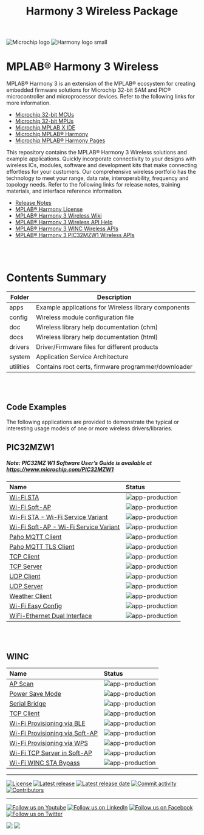 ﻿---
title: Harmony 3 Wireless Package
nav_order: 1
---

![Microchip logo](https://raw.githubusercontent.com/wiki/Microchip-MPLAB-Harmony/Microchip-MPLAB-Harmony.github.io/images/microchip_logo.png)
![Harmony logo small](https://raw.githubusercontent.com/wiki/Microchip-MPLAB-Harmony/Microchip-MPLAB-Harmony.github.io/images/microchip_mplab_harmony_logo_small.png)

# MPLAB® Harmony 3 Wireless

MPLAB® Harmony 3 is an extension of the MPLAB® ecosystem for creating
embedded firmware solutions for Microchip 32-bit SAM and PIC® microcontroller
and microprocessor devices.  Refer to the following links for more information.

- [Microchip 32-bit MCUs](https://www.microchip.com/design-centers/32-bit)
- [Microchip 32-bit MPUs](https://www.microchip.com/design-centers/32-bit-mpus)
- [Microchip MPLAB X IDE](https://www.microchip.com/mplab/mplab-x-ide)
- [Microchip MPLAB® Harmony](https://www.microchip.com/mplab/mplab-harmony)
- [Microchip MPLAB® Harmony Pages](https://microchip-mplab-harmony.github.io/)

This repository contains the MPLAB® Harmony 3 Wireless solutions and example applications.
Quickly incorporate connectivity to your designs with wireless ICs, modules, 
software and development kits that make connecting effortless for your customers.
Our comprehensive wireless portfolio has the technology to meet your range, 
data rate, interoperability, frequency and topology needs. Refer to
the following links for release notes, training materials, and interface
reference information.

- [Release Notes](./release_notes.md)
- [MPLAB® Harmony License](mplab_harmony_license.md)
- [MPLAB® Harmony 3 Wireless Wiki](https://github.com/Microchip-MPLAB-Harmony/wireless/wiki)
- [MPLAB® Harmony 3 Wireless API Help](https://microchip-mplab-harmony.github.io/wireless)
- [MPLAB® Harmony 3 WINC Wireless APIs](doc/WINC%20Driver.pdf)
- [MPLAB® Harmony 3 PIC32MZW1 Wireless APIs](driver/readme.md)

<br />
<br />

# Contents Summary

| Folder     | Description                                               |
| ---        | ---                                                       |
| apps       | Example applications for Wireless library components      |
| config     | Wireless module configuration file                        |
| doc        | Wireless library help documentation (chm)                 |
| docs       | Wireless library help documentation (html)                |
| drivers    | Driver/Firmware files for different products              |
| system     | Application Service Architecture                          |
| utilities  | Contains root certs, firmware programmer/downloader       |

<br />
<br />

## Code Examples

The following applications are provided to demonstrate the typical or interesting usage models of one or more wireless drivers/libraries.

## PIC32MZW1

##### Note: PIC32MZ W1 Software User’s Guide is available at https://www.microchip.com/PIC32MZW1


| Name | Status|
|:---------|:-----------|
| [Wi-Fi STA](apps/wifi_sta/config_driver_readme.md) | ![app-production](https://img.shields.io/badge/application-production-brightgreen?style=plastic) |
| [Wi-Fi Soft-AP](apps/wifi_ap/config_driver_readme.md) | ![app-production](https://img.shields.io/badge/application-production-brightgreen?style=plastic) |
| [Wi-Fi STA - Wi-Fi Service Variant](apps/wifi_sta/readme.md) | ![app-production](https://img.shields.io/badge/application-production-brightgreen?style=plastic) |
| [Wi-Fi Soft-AP - Wi-Fi Service Variant](apps/wifi_ap/readme.md) | ![app-production](https://img.shields.io/badge/application-production-brightgreen?style=plastic) |
| [Paho MQTT Client](apps/paho_mqtt_client/readme.md) | ![app-production](https://img.shields.io/badge/application-production-brightgreen?style=plastic) |
| [Paho MQTT TLS Client](apps/paho_mqtt_tls_client/readme.md) | ![app-production](https://img.shields.io/badge/application-production-brightgreen?style=plastic) |
| [TCP Client](apps/tcp_client/readme.md) | ![app-production](https://img.shields.io/badge/application-production-brightgreen?style=plastic) |
| [TCP Server](apps/tcp_server/readme.md) | ![app-production](https://img.shields.io/badge/application-production-brightgreen?style=plastic) |
| [UDP Client](apps/udp_client/readme.md) | ![app-production](https://img.shields.io/badge/application-production-brightgreen?style=plastic) |
| [UDP Server](apps/udp_server/readme.md) | ![app-production](https://img.shields.io/badge/application-production-brightgreen?style=plastic) |
| [Weather Client](apps/weather_client/readme.md) | ![app-production](https://img.shields.io/badge/application-production-brightgreen?style=plastic) |
| [Wi-Fi Easy Config](apps/wifi_easy_config/readme.md) | ![app-production](https://img.shields.io/badge/application-production-brightgreen?style=plastic) |
| [WiFi-Ethernet Dual Interface](apps/wifi_eth_dual_interface/readme.md) | ![app-production](https://img.shields.io/badge/application-production-brightgreen?style=plastic) |

<br />
<br />

## WINC

| Name | Status|
|:---------|:-----------|
| [AP Scan](apps/ap_scan/readme.md) | ![app-production](https://img.shields.io/badge/application-production-brightgreen?style=plastic)|
| [Power Save Mode](apps/power_save_mode_example/readme.md) | ![app-production](https://img.shields.io/badge/application-production-brightgreen?style=plastic)|
| [Serial Bridge](apps/serial_bridge/readme.md) | ![app-production](https://img.shields.io/badge/application-production-brightgreen?style=plastic)|
| [TCP Client](apps/tcp_client/winc_readme.md) | ![app-production](https://img.shields.io/badge/application-production-brightgreen?style=plastic) |
| [Wi-Fi Provisioning via BLE](apps/wifi_provision_via_ble/readme.md) | ![app-production](https://img.shields.io/badge/application-production-brightgreen?style=plastic)|
| [Wi-Fi Provisioning via Soft-AP](apps/wifi_provisioning_via_softap/readme.md) | ![app-production](https://img.shields.io/badge/application-production-brightgreen?style=plastic)|
| [Wi-Fi Provisioning via WPS](apps/wifi_provisioning_via_wps/readme.md) | ![app-production](https://img.shields.io/badge/application-production-brightgreen?style=plastic)|
| [Wi-Fi TCP Server in Soft-AP](apps/wifi_tcp_server_in_softap/readme.md) | ![app-production](https://img.shields.io/badge/application-production-brightgreen?style=plastic)|
| [Wi-Fi WINC STA Bypass](apps/wifi_winc_sta_bypass/readme.md) | ![app-production](https://img.shields.io/badge/application-production-brightgreen?style=plastic)|

____

[![License](https://img.shields.io/badge/license-Harmony%20license-orange.svg)](https://github.com/Microchip-MPLAB-Harmony/wireless/blob/master/mplab_harmony_license.md)
[![Latest release](https://img.shields.io/github/release/Microchip-MPLAB-Harmony/wireless.svg)](https://github.com/Microchip-MPLAB-Harmony/wireless/releases/latest)
[![Latest release date](https://img.shields.io/github/release-date/Microchip-MPLAB-Harmony/wireless.svg)](https://github.com/Microchip-MPLAB-Harmony/wireless/releases/latest)
[![Commit activity](https://img.shields.io/github/commit-activity/y/Microchip-MPLAB-Harmony/wireless.svg)](https://github.com/Microchip-MPLAB-Harmony/wireless/graphs/commit-activity)
[![Contributors](https://img.shields.io/github/contributors-anon/Microchip-MPLAB-Harmony/wireless.svg)]()

____

[![Follow us on Youtube](https://img.shields.io/badge/Youtube-Follow%20us%20on%20Youtube-red.svg)](https://www.youtube.com/user/MicrochipTechnology)
[![Follow us on LinkedIn](https://img.shields.io/badge/LinkedIn-Follow%20us%20on%20LinkedIn-blue.svg)](https://www.linkedin.com/company/microchip-technology)
[![Follow us on Facebook](https://img.shields.io/badge/Facebook-Follow%20us%20on%20Facebook-blue.svg)](https://www.facebook.com/microchiptechnology/)
[![Follow us on Twitter](https://img.shields.io/twitter/follow/MicrochipTech.svg?style=social)](https://twitter.com/MicrochipTech)

[![](https://img.shields.io/github/stars/Microchip-MPLAB-Harmony/wireless.svg?style=social)]()
[![](https://img.shields.io/github/watchers/Microchip-MPLAB-Harmony/wireless.svg?style=social)]()


